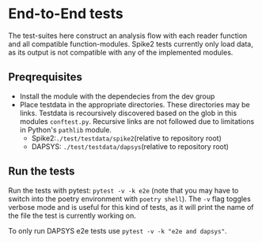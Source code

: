 # End-to-End tests
The test-suites here construct an analysis flow with each reader function and all compatible function-modules. Spike2 tests currently only load data, as its output is not compatible with any of the implemented modules.

## Preqrequisites
* Install the module with the dependecies from the dev group
* Place testdata in the appropriate directories. These directories may be links. Testdata is recoursively discovered based on the glob in this modules `conftest.py`. Recursive links are not followed due to limitations in Python's `pathlib` module.
  * Spike2:`./test/testdata/spike2`(relative to repository root)
  * DAPSYS: `./test/testdata/dapsys`(relative to repository root)

## Run the tests
Run the tests with pytest: `pytest -v -k e2e` (note that you may have to switch into the poetry environment with `poetry shell`).
The `-v` flag toggles verbose mode and is useful for this kind of tests, as it will print the name of the file the test is currently working on.

To only run DAPSYS e2e tests use `pytest -v -k "e2e and dapsys"`. 



